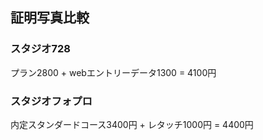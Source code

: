 ## 証明写真比較
### スタジオ728
プラン2800 + webエントリーデータ1300 = 4100円

### スタジオフォプロ
内定スタンダードコース3400円 + レタッチ1000円 = 4400円